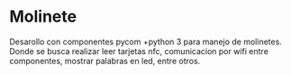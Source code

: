 # Molinete
Desarollo con componentes pycom +python 3 para manejo de molinetes. Donde se busca realizar leer tarjetas nfc, comunicacion por wifi entre componentes, mostrar palabras en led, entre otros.
